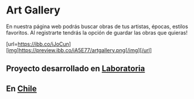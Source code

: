 # Art Gallery
En nuestra página web podrás buscar obras de tus artistas, épocas, estilos favoritos. Al registrarte tendrás la opción de guardar las obras que quieras!

[url=https://ibb.co/iJoCun][img]https://preview.ibb.co/iA5E77/artgallery.png[/img][/url]

## Proyecto desarrollado en [Laboratoria](http://laboratoria.la)


## En  [Chile](http://chile.com)

